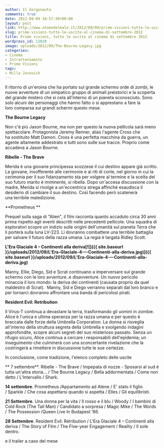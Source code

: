 ```yaml
---
author: Il Gorgonauta
comments: true
date: 2012-09-09 16:57:49+00:00
layout: post
link: http://www.atomodelmale.it/2012/09/09/prime-visioni-tutte-le-uscite-al-cinema-di-settembre-2012/
slug: prime-visioni-tutte-le-uscite-al-cinema-di-settembre-2012
title: Prime visioni, tutte le uscite al cinema di settembre 2012
wordpress_id: 12020
image: uploads/2012/09/The-Bourne-Legacy.jpg
categories:
- Cinema
- Intrattenimento
- Prime Visioni
tags:
- Milla Jovovich
---
```



Il ritorno di un'eroina che ha portato sul grande schermo orde di zombi, le nuove avventure di un simpatico gruppo di animali preistorici e la scoperta del grande mistero che si cela all'interno di un pianeta sconosciuto. Sono solo alcuni dei per­so­naggi che hanno fatto o si apprestano a fare la loro comparsa sui grandi schermi questo mese.

**The Bourne Legacy**

Non c'è più Jason Bourne, ma non per questo la nuova pellicola sarà meno spettacolare. Protagonista Jeremy Renner, alias l'agente Cross che ha sostituito Matt Damon. Cross è una perfetta macchina da guerra, un agente altamente addestrato e tutti sono sulle sue tracce. Proprio come accadeva a Jason Bourne.

**Ribelle - The Brave**

Merida è una giovane principessa scozzese il cui destino appare già scritto. La giovane, insofferente alle cerimonie e ai riti di corte, nel giorno in cui la cerimonia per il suo fidanzamento sta per volgere al termine e la scelta del suo futuro marito è imminente, si ribella. Dopo un'accesa discussione con la madre, Merida si rivolge a un'eccentrica strega affinché esaudisca il desiderio di cambiare il suo destino. Così facendo però scatenerà una terribile maledizione.

**Prometheus **

Prequel sulla saga di "Alien", il film racconta quanto accaduto circa 30 anni prima rispetto agli eventi descritti nelle precedenti pellicole. Una squadra di esploratori scopre un indizio sulle origini dell'umanità sul pianeta Terra che li porterà sulla luna LV-223. Lì dovranno combattere una terribile battaglia per salvare il futuro della razza umana. La regia è targata Ridley Scott.

**L'Era Glaciale 4 – Continenti alla deriva[![]({{ site.baseurl }}/uploads/2012/09/L'Era-Glaciale-4-–-Continenti-alla-deriva.jpg)]({{ site.baseurl }}/uploads/2012/09/L'Era-Glaciale-4-–-Continenti-alla-deriva.jpg)**

Manny, Ellie, Diego, Sid e Scrat continuano a imperversare sul grande schermo con le loro avventure..e disavventure. Un nuovo pericolo minaccia il loro mondo: la deriva dei continenti (causata proprio da quel maldestro di Scrat).  Manny, Sid e Diego verranno separati dal loro branco e per tornarci dovranno affrontare una banda di pericolosi pirati.

**Resident Evil: Retribution**

Il Virus-T continua a devastare la terra, trasformando gli uomini in zombie. Alice è l'unica e ultima speranza per la razza umana e per questo è braccata dalle forze della Umbrella Corporation. La donna si risveglia all'interno della struttura segreta della Umbrella e svolgendo indagini approfondite, scopre alcuni segreti del suo misterioso passato. Senza un rifugio sicuro, Alice continua a cercare i responsabili dell'epidemia; un inseguimento che culminerà con una sconcertante rivelazione che la costringerà a rimettere in discussione tutte le sue certezze.

In conclusione, come tradizione, l'elenco com­pleto delle uscite

** 7 settembre**. Ribelle - The Brave / Impepata di nozze - Sposarsi al sud è tutta un'altra storia... / The Bourne Legacy / Bella addormentata / Come non detto / L'Intervallo / Shark.

**14 settembre**. Prometheus /Appartamento ad Atene / E' stato il figlio / Sparkle / Che cosa aspettarsi quando si aspetta / Elles / Gli equilibristi.

**21 Settembre**. Una donna per la vita / Il rosso e il blu / Woody / I bambini di Cold Rock (The Tall Man) / Candidato a sorpresa / Magic Mike / The Words / The Possession /Queen Live In Budapest ‘86.

**28 Settembre**. Resident Evil: Retribution / L'Era Glaciale 4 – Continenti alla deriva / The Story of Film / The Five-year Engagement / Reality / Il sole dentro.

e il trailer a caso del mese

